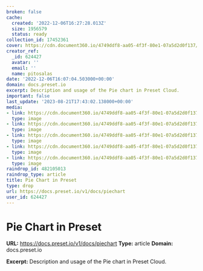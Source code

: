 ```yaml
---
broken: false
cache:
  created: '2022-12-06T16:27:28.013Z'
  size: 1956579
  status: ready
collection_id: 17452361
cover: https://cdn.document360.io/4749ddf8-aa05-4f3f-80e1-07a5d2d0f137/Images/Documentation/pies.png
creator_ref:
  _id: 624427
  avatar: ''
  email: ''
  name: pitosalas
date: '2022-12-06T16:07:04.503000+00:00'
domain: docs.preset.io
excerpt: Description and usage of the Pie chart in Preset Cloud.
important: false
last_update: '2023-08-21T17:43:02.138000+00:00'
media:
- link: https://cdn.document360.io/4749ddf8-aa05-4f3f-80e1-07a5d2d0f137/Images/Documentation/pies.png
  type: image
- link: https://cdn.document360.io/4749ddf8-aa05-4f3f-80e1-07a5d2d0f137/Images/Documentation/Screen%20Shot%202022-09-20%20at%203.51.33%20PM.png
  type: image
- link: https://cdn.document360.io/4749ddf8-aa05-4f3f-80e1-07a5d2d0f137/Images/Documentation/Screen%20Shot%202022-09-20%20at%204.08.38%20PM.png
  type: image
- link: https://cdn.document360.io/4749ddf8-aa05-4f3f-80e1-07a5d2d0f137/Images/Documentation/Screen%20Shot%202022-09-20%20at%204.28.44%20PM.png
  type: image
- link: https://cdn.document360.io/4749ddf8-aa05-4f3f-80e1-07a5d2d0f137/Images/Documentation/Screen%20Shot%202022-09-20%20at%204.28.35%20PM.png
  type: image
raindrop_id: 482105013
raindrop_type: article
title: Pie Chart in Preset
type: drop
url: https://docs.preset.io/v1/docs/piechart
user_id: 624427
---
```


# Pie Chart in Preset

**URL:** https://docs.preset.io/v1/docs/piechart
**Type:** article
**Domain:** docs.preset.io

**Excerpt:** Description and usage of the Pie chart in Preset Cloud.
